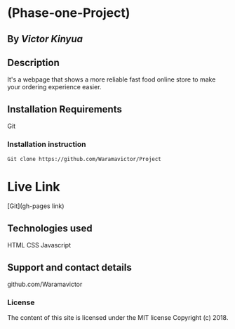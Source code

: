 
# (Phase-one-Project)

## By *Victor Kinyua*

## Description
It's a webpage that shows a more reliable fast food online store to make your ordering experience easier.


## Installation Requirements
Git

### Installation instruction
```
Git clone https://github.com/Waramavictor/Project

```

# Live Link
[Git](gh-pages link)

## Technologies used
HTML
CSS
Javascript

## Support and contact details
github.com/Waramavictor

### License
The content of this site is licensed under the MIT license
Copyright (c) 2018.

